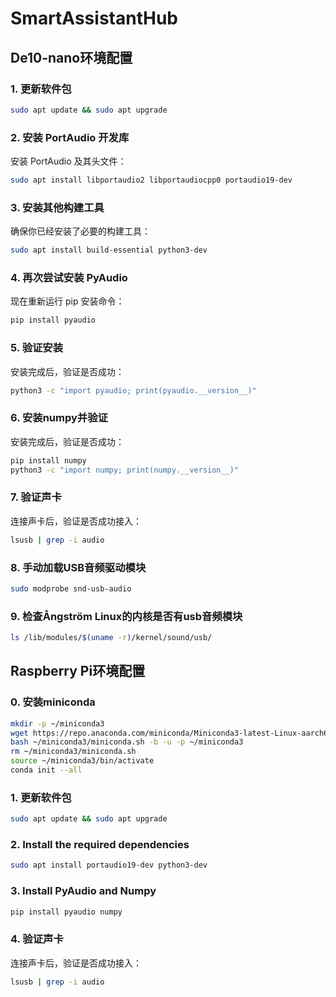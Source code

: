 # SmartAssistantHub
## De10-nano环境配置
### 1. 更新软件包
```bash
sudo apt update && sudo apt upgrade
```

### 2. 安装 PortAudio 开发库
安装 PortAudio 及其头文件：
```bash
sudo apt install libportaudio2 libportaudiocpp0 portaudio19-dev
```

### 3. 安装其他构建工具
确保你已经安装了必要的构建工具：
```bash
sudo apt install build-essential python3-dev
```

### 4. 再次尝试安装 PyAudio
现在重新运行 pip 安装命令：
```bash
pip install pyaudio
```

### 5. 验证安装
安装完成后，验证是否成功：
```bash
python3 -c "import pyaudio; print(pyaudio.__version__)"
```

### 6. 安装numpy并验证
安装完成后，验证是否成功：
```bash
pip install numpy
python3 -c "import numpy; print(numpy.__version__)"
```

### 7. 验证声卡
连接声卡后，验证是否成功接入：
```bash
lsusb | grep -i audio
```

### 8. 手动加载USB音频驱动模块
```bash
sudo modprobe snd-usb-audio
```

### 9. 检查Ångström Linux的内核是否有usb音频模块
```bash
ls /lib/modules/$(uname -r)/kernel/sound/usb/
```

## Raspberry Pi环境配置
### 0. 安装miniconda
```bash
mkdir -p ~/miniconda3
wget https://repo.anaconda.com/miniconda/Miniconda3-latest-Linux-aarch64.sh -O ~/miniconda3/miniconda.sh
bash ~/miniconda3/miniconda.sh -b -u -p ~/miniconda3
rm ~/miniconda3/miniconda.sh
source ~/miniconda3/bin/activate
conda init --all
```
### 1. 更新软件包
```bash
sudo apt update && sudo apt upgrade
```
### 2. Install the required dependencies
```bash
sudo apt install portaudio19-dev python3-dev
```
### 3. Install PyAudio and Numpy
```bash
pip install pyaudio numpy
```
### 4. 验证声卡
连接声卡后，验证是否成功接入：
```bash
lsusb | grep -i audio
```

